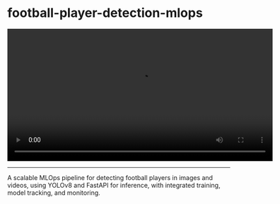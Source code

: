 # football-player-detection-mlops

<!-- Teaser Prediction Video -->
<video src="assets/pred.mp4" controls width="600">
  Your browser does not support the video tag.
</video>

---

A scalable MLOps pipeline for detecting football players in images and videos, using YOLOv8 and FastAPI for inference, with integrated training, model tracking, and monitoring.
